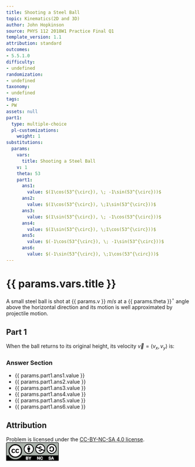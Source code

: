 ```yaml
---
title: Shooting a Steel Ball
topic: Kinematics(2D and 3D)
author: John Hopkinson
source: PHYS 112 2018W1 Practice Final Q1
template_version: 1.1
attribution: standard
outcomes:
- 5.5.1.0
difficulty:
- undefined
randomization:
- undefined
taxonomy:
- undefined
tags:
- PW
assets: null
part1:
  type: multiple-choice
  pl-customizations:
    weight: 1
substitutions:
  params:
    vars:
      title: Shooting a Steel Ball
    v: 1
    theta: 53
    part1:
      ans1:
        value: $(1\cos(53^{\circ}), \; -1\sin(53^{\circ}))$
      ans2:
        value: $(1\cos(53^{\circ}), \;1\sin(53^{\circ}))$
      ans3:
        value: $(1\sin(53^{\circ}), \; -1\cos(53^{\circ}))$
      ans4:
        value: $(1\sin(53^{\circ}), \;1\cos(53^{\circ}))$
      ans5:
        value: $(-1\cos(53^{\circ}), \; -1\sin(53^{\circ}))$
      ans6:
        value: $(-1\sin(53^{\circ}), \;1\cos(53^{\circ}))$
---
```

# {{ params.vars.title }}
A small steel ball is shot at {{ params.v }} $m/s$ at a {{ params.theta }}$^{\circ}$ angle above the horizontal direction and its motion is well approximated by projectile motion.

## Part 1

When the ball returns to its original height, its velocity $\overrightarrow{v} = (v_x, v_y)$ is:

### Answer Section

- {{ params.part1.ans1.value }}
- {{ params.part1.ans2.value }}
- {{ params.part1.ans3.value }}
- {{ params.part1.ans4.value }}
- {{ params.part1.ans5.value }}
- {{ params.part1.ans6.value }}

## Attribution

Problem is licensed under the [CC-BY-NC-SA 4.0 license](https://creativecommons.org/licenses/by-nc-sa/4.0/).<br> ![The Creative Commons 4.0 license requiring attribution-BY, non-commercial-NC, and share-alike-SA license.](https://raw.githubusercontent.com/firasm/bits/master/by-nc-sa.png)